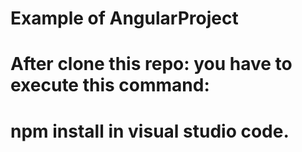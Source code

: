# Example of AngularProject
# After clone this repo: you have to execute this command:
# npm install in visual studio code.
